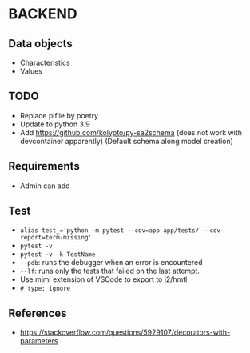 # BACKEND

## Data objects

- Characteristics
- Values


## TODO

- Replace pifile by poetry
- Update to python 3.9
- Add https://github.com/kolypto/py-sa2schema (does not work with devcontainer apparently) (Default schema along model creation)


## Requirements

- Admin can add

## Test

- `alias test_='python -m pytest --cov=app app/tests/ --cov-report=term-missing'`
- `pytest -v`
- `pytest -v -k TestName`
- `--pdb`: runs the debugger when an error is encountered
- `--lf`: runs only the tests that failed on the last attempt.
- Use mjml extension of VSCode to export to j2/hmtl
- `# type: ignore`


## References

* https://stackoverflow.com/questions/5929107/decorators-with-parameters